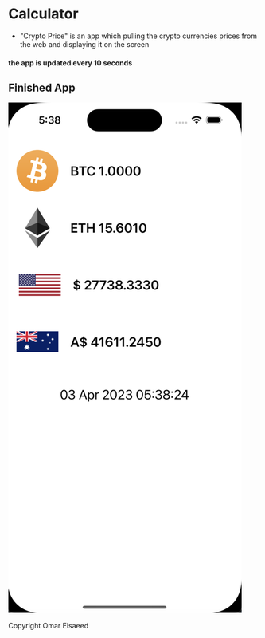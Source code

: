 # Calculator

- "Crypto Price" is an app which pulling the crypto currencies prices from the web and displaying it on the screen
#### the app is updated every 10 seconds


## Finished App
![Finished App](https://github.com/OmarElsaeed/Images/blob/main/Crypto%20Price%20Image.png)




Copyright Omar Elsaeed
